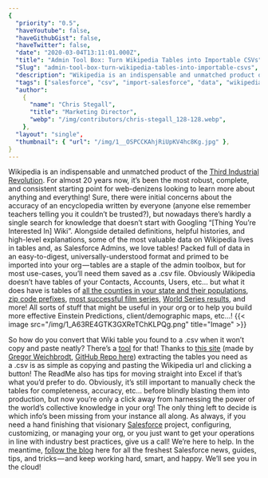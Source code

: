 ```yaml
---
{
  "priority": "0.5",
  "haveYoutube": false,
  "haveGithubGist": false,
  "haveTwitter": false,
  "date": "2020-03-04T13:11:01.000Z",
  "title": "Admin Tool Box: Turn Wikipedia Tables into Importable CSVs",
  "Slug": "admin-tool-box-turn-wikipedia-tables-into-importable-csvs",
  "description": "Wikipedia is an indispensable and unmatched product of the Third Industrial Revolution.",
  "tags": ["salesforce", "csv", "import-salesforce", "data", "wikipedia"],
  "author":
    {
      "name": "Chris Stegall",
      "title": "Marketing Director",
      "webp": "/img/contributors/chris-stegall_128-128.webp",
    },
  "layout": "single",
  "thumbnail": { "url": "/img/1__OSPCCKAhjRiUpKV4hc8Kg.jpg" },
}
---
```


Wikipedia is an indispensable and unmatched product of the [Third Industrial Revolution](https://trailhead.salesforce.com/en/content/learn/modules/learn-about-the-fourth-industrial-revolution/meet-the-three-industrial-revolutions). For almost 20 years now, it’s been the most robust, complete, and consistent starting point for web-denizens looking to learn more about anything and everything!
Sure, there were initial concerns about the accuracy of an encyclopedia written by everyone (anyone else remember teachers telling you it couldn’t be trusted?), but nowadays there’s hardly a single search for knowledge that doesn’t start with Googling “[Thing You’re Interested In] Wiki”.
Alongside detailed definitions, helpful histories, and high-level explanations, some of the most valuable data on Wikipedia lives in tables and, as Salesforce Admins, we love tables! Packed full of data in an easy-to-digest, universally-understood format and primed to be imported into your org — tables are a staple of the admin toolbox, but for most use-cases, you’ll need them saved as a .csv file.
Obviously Wikipedia doesn’t have tables of your Contacts, Accounts, Users, etc… but what it does have is tables of [all the counties in your state and their populations](https://en.wikipedia.org/wiki/List_of_counties_in_California), [zip code prefixes](https://en.wikipedia.org/wiki/List_of_ZIP_Code_prefixes), [most successful film series](https://en.wikipedia.org/wiki/Film_series), [World Series results](https://en.wikipedia.org/wiki/List_of_World_Series_champions), and more! All sorts of stuff that might be useful in your org or to help you build more effective Einstein Predictions, client/demographic maps, etc…!
{{< image src="/img/1_A63RE4GTK3GXReTChKLPQg.png" title="Image" >}}

So how do you convert that Wiki table you found to a .csv when it won’t copy and paste neatly? There’s a [tool](https://wikitable2csv.ggor.de/) for that!
Thanks to [this site](https://wikitable2csv.ggor.de/) (made by [Gregor Weichbrodt](https://gregorweichbrodt.de/en/), [GitHub Repo here](https://github.com/gambolputty/wikitable2csv)) extracting the tables you need as a .csv is as simple as copying and pasting the Wikipedia url and clicking a button! The ReadMe also has tips for moving straight into Excel if that’s what you’d prefer to do.
Obviously, it’s still important to manually check the tables for completeness, accuracy, etc… before blindly blasting them into production, but now you’re only a click away from harnessing the power of the world’s collective knowledge in your org! The only thing left to decide is which info’s been missing from your instance all along.
As always, if you need a hand finishing that visionary [Salesforce](https://www.salesforce.com/products/) project, configuring, customizing, or managing your org, or you just want to get your operations in line with industry best practices, give us a call! We’re here to help.
In the meantime, [follow the blog](https://pardot.mkpartners.com/Subscribe) here for all the freshest Salesforce news, guides, tips, and tricks — and keep working hard, smart, and happy. We’ll see you in the cloud!

